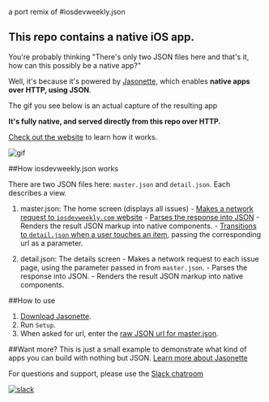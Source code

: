 a port remix of #iosdevweekly.json
## This repo contains a native iOS app.
You're probably thinking "There's only two JSON files here and that's it, how can this possibly be a native app?"

Well, it's because it's powered by [Jasonette](https://www.jasonette.com), which enables **native apps over HTTP, using JSON**.

The gif you see below is an actual capture of the resulting app

**It's fully native, and served directly from this repo over HTTP.**

[Check out the website](https://www.jasonette.com) to learn how it works.

![gif](https://raw.githubusercontent.com/gliechtenstein/images/master/iosdevweekly.gif)

##How iosdevweekly.json works

There are two JSON files here: `master.json` and `detail.json`. Each describes a view.

  1. master.json: The home screen (displays all issues)
    - [Makes a network request to `iosdevweekly.com` website](https://github.com/gliechtenstein/iosdevweekly.json/blob/master/master.json#L9)
    - [Parses the response into JSON](https://github.com/gliechtenstein/iosdevweekly.json/blob/master/master.json#L21)
    - Renders the result JSON markup into native components.
    - [Transitions to `detail.json` when a user touches an item](https://github.com/gliechtenstein/iosdevweekly.json/blob/master/master.json#L38), passing the corresponding url as a parameter.

  2. detail.json: The details screen
    - Makes a network request to each issue page, using the parameter passed in from `master.json`.
    - Parses the response into JSON.
    - Renders the result JSON markup into native components.

##How to use
1. [Download Jasonette](https://www.jasonette.com).
2. Run `Setup`.
3. When asked for url, enter the [raw JSON url for master.json](https://raw.githubusercontent.com/gliechtenstein/iosdevweekly.json/master/master.json).

##Want more?
This is just a small example to demonstrate what kind of apps you can build with nothing but JSON. [Learn more about Jasonette](https://www.jasonette.com)

For questions and support, please use the [Slack chatroom](https://jasonette.herokuapp.com)

[![slack](https://raw.githubusercontent.com/gliechtenstein/images/master/slack.png)](https://jasonette.herokuapp.com)
